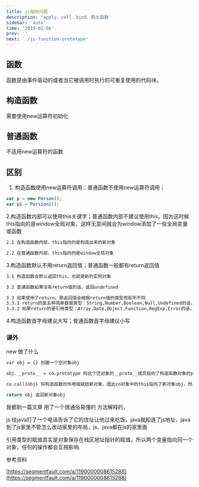 ```yaml
---
title: js指向问题
description: 'apply、call、bind、箭头函数'
sidebar: 'auto'
time: '2015-01-06'
prev: ''
next: './js-function-prototype'
---
```


















## 函数

函数是由事件驱动的或者当它被调用时执行的可重复使用的代码块。

## 构造函数

需要使用new运算符初始化

## 普通函数

不适用new运算符的函数


## 区别

1. 构造函数使用new运算符调用；普通函数不使用new运算符调用；

``` js
var p = new Person();
var p1 = Persion1();
```

2.构造函数内部可以使用this关键字；普通函数内部不建议使用this，因为这时候this指向的是window全局对象，这样无意间就会为window添加了一些全局变量或函数

``` bash
2.1 在构造函数内部，this指向的是构造出来的新对象

2.2 在普通函数内部，this指向的是window全局对象
```

3.构造函数默认不用return返回值；普通函数一般都有return返回值

``` bash
3.1 构造函数会默认返回this，也就是新的实例对象

3.2 普通函数如果没有return值的话，返回undefined

3.3 如果使用了return，那返回值会根据return值的类型而有所不同
3.3.1 return的是五种简单数据类型：String,Number,Boolean,Null,Undefined的话，构造函数会忽略return的值，依然返回this对象；而普通函数会返回return后面的值
3.3.2 如果return的是引用类型：Array,Date,Object,Function,RegExp,Error的话，构造函数和普通函数都会返回return后面的值
```

4.构造函数首字母建议大写；普通函数首字母建议小写

### 课外

new 做了什么

``` bash
var obj = {} 创建一个空对象obj

obj.__proto__ = co.prototype 将这个空对象的__proto__成员指向了构造函数对象的prototype成员对象，这是最关键的一步，具体细节将在下文描述。

co.call(obj) 将构造函数的作用域赋给新对象，因此co对象中的this指向了新对象obj，然后再调用co函数。

return obj 返回新对象obj
```


我都到一篇文章 用了一个很通俗易懂的 方法解释的，

js 给java打了一个电话告诉了它的住址让他过来吃饭，java就知道了js地址，java到了js家里不管怎么改动家里的布局，js、java都在js的家里面

引用类型的赋值其实是对象保存在栈区地址指针的赋值，所以两个变量指向同一个对象，任何的操作都会互相影响.

参考资料

[https://segmentfault.com/a/1190000008615288](https://segmentfault.com/a/1190000008615288)






















